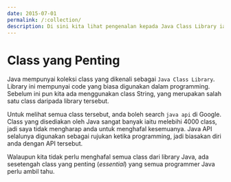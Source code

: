 ```yaml
---
date: 2015-07-01
permalink: /:collection/
description: Di sini kita lihat pengenalan kepada Java Class Library iaitu koleksi class yang disediakan oleh Java. Kita boleh melihat class tersebut di Java API.
---
```


# Class yang Penting

Java mempunyai koleksi class yang dikenali sebagai `Java Class
Library`. Library ini mempunyai code yang biasa digunakan dalam
programming. Sebelum ini pun kita ada menggunakan class String, yang
merupakan salah satu class daripada library tersebut.

Untuk melihat semua class tersebut, anda boleh search `java api` di
Google. Class yang disediakan oleh Java sangat banyak iaitu melebihi
4000 class, jadi saya tidak mengharap anda untuk menghafal kesemuanya.
Java API selalunya digunakan sebagai rujukan ketika programming, jadi
biasakan diri anda dengan API tersebut.

Walaupun kita tidak perlu menghafal semua class dari library Java, ada
sesetengah class yang penting (_essential_) yang semua programmer Java
perlu ambil tahu.
